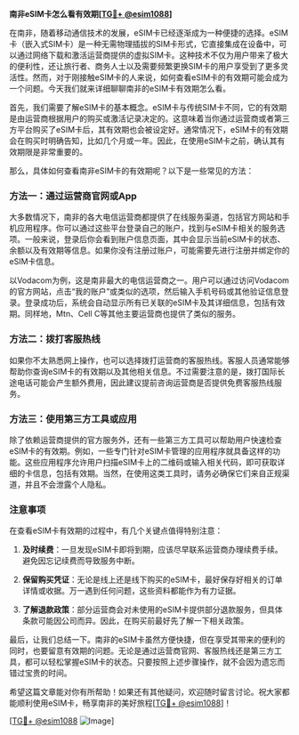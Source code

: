 **南非eSIM卡怎么看有效期[[TG💪+ @esim1088](https://t.me/s/esim1088)]**

在南非，随着移动通信技术的发展，eSIM卡已经逐渐成为一种便捷的选择。eSIM卡（嵌入式SIM卡）是一种无需物理插拔的SIM卡形式，它直接集成在设备中，可以通过网络下载和激活运营商提供的虚拟SIM卡。这种技术不仅为用户带来了极大的便利性，还让旅行者、商务人士以及需要频繁更换SIM卡的用户享受到了更多灵活性。然而，对于刚接触eSIM卡的人来说，如何查看eSIM卡的有效期可能会成为一个问题。今天我们就来详细聊聊南非的eSIM卡有效期怎么看。

首先，我们需要了解eSIM卡的基本概念。eSIM卡与传统SIM卡不同，它的有效期是由运营商根据用户的购买或激活记录决定的。这意味着当你通过运营商或者第三方平台购买了eSIM卡后，其有效期也会被设定好。通常情况下，eSIM卡的有效期会在购买时明确告知，比如几个月或一年。因此，在使用eSIM卡之前，确认其有效期限是非常重要的。

那么，具体如何查看南非eSIM卡的有效期呢？以下是一些常见的方法：

### 方法一：通过运营商官网或App

大多数情况下，南非的各大电信运营商都提供了在线服务渠道，包括官方网站和手机应用程序。你可以通过这些平台登录自己的账户，找到与eSIM卡相关的服务选项。一般来说，登录后你会看到账户信息页面，其中会显示当前eSIM卡的状态、余额以及有效期等信息。如果你没有注册过账户，可能需要先进行注册并绑定你的eSIM卡信息。

以Vodacom为例，这是南非最大的电信运营商之一。用户可以通过访问Vodacom的官方网站，点击“我的账户”或类似的选项，然后输入手机号码或其他验证信息登录。登录成功后，系统会自动显示所有已关联的eSIM卡及其详细信息，包括有效期。同样地，Mtn、Cell C等其他主要运营商也提供了类似的服务。

### 方法二：拨打客服热线

如果你不太熟悉网上操作，也可以选择拨打运营商的客服热线。客服人员通常能够帮助你查询eSIM卡的有效期以及其他相关信息。不过需要注意的是，拨打国际长途电话可能会产生额外费用，因此建议提前咨询运营商是否提供免费客服热线服务。

### 方法三：使用第三方工具或应用

除了依赖运营商提供的官方服务外，还有一些第三方工具可以帮助用户快速检查eSIM卡的有效期。例如，一些专门针对eSIM卡管理的应用程序就具备这样的功能。这些应用程序允许用户扫描eSIM卡上的二维码或输入相关代码，即可获取详细的卡信息，包括有效期。当然，在使用这类工具时，请务必确保它们来自正规渠道，并且不会泄露个人隐私。

### 注意事项

在查看eSIM卡有效期的过程中，有几个关键点值得特别注意：

1. **及时续费**：一旦发现eSIM卡即将到期，应该尽早联系运营商办理续费手续。避免因忘记续费而导致服务中断。
   
2. **保留购买凭证**：无论是线上还是线下购买的eSIM卡，最好保存好相关的订单详情或收据。万一遇到任何问题，这些资料都能作为有力证据。

3. **了解退款政策**：部分运营商会对未使用的eSIM卡提供部分退款服务，但具体条款可能因公司而异。因此，在购买前最好先了解一下相关政策。

最后，让我们总结一下。南非的eSIM卡虽然方便快捷，但在享受其带来的便利的同时，也要留意有效期的问题。无论是通过运营商官网、客服热线还是第三方工具，都可以轻松掌握eSIM卡的状态。只要按照上述步骤操作，就不会因为遗忘而错过宝贵的时间。

希望这篇文章能对你有所帮助！如果还有其他疑问，欢迎随时留言讨论。祝大家都能顺利使用eSIM卡，畅享南非的美好旅程[[TG💪+ @esim1088](https://t.me/s/esim1088)]！

[[TG💪+ @esim1088](https://t.me/s/esim1088) ![Image](https://i.postimg.cc/4NQfJmqS/Snipaste-2025-05-13-00-14-12.png)]